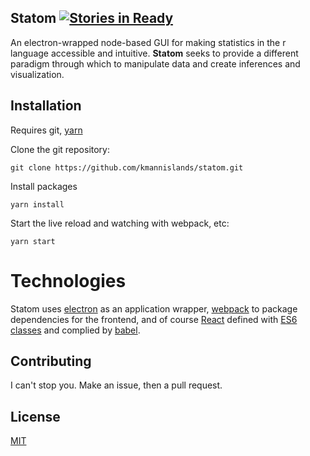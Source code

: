 
## Statom [![Stories in Ready](https://badge.waffle.io/kmannislands/statom.png?label=ready&title=Ready)](https://waffle.io/kmannislands/statom)

An electron-wrapped node-based GUI for making statistics in the r language accessible and intuitive. **Statom** seeks to provide a different paradigm through which to manipulate data and create inferences and visualization.

## Installation

Requires git, [yarn](https://yarnpkg.com/en/docs/install)

Clone the git repository:
```
git clone https://github.com/kmannislands/statom.git
```
Install packages
```
yarn install
```
Start the live reload and watching with webpack, etc:
```
yarn start
```

# Technologies

Statom uses [electron](http://electron.atom.io/) as an application wrapper, [webpack](https://webpack.github.io/) to package dependencies for the frontend, and of course [React](https://facebook.github.io/react/) defined with [ES6 classes](https://developer.mozilla.org/en-US/docs/Web/JavaScript/Reference/Classes) and complied by [babel](https://babeljs.io/).


## Contributing

I can't stop you. Make an issue, then a pull request.

## License

[MIT](https://opensource.org/licenses/MIT)

[screenshot]: assets/screenshot.png
